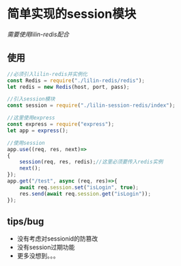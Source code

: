 # 简单实现的session模块

*需要使用lilin-redis配合*

## 使用
```js
//必须引入lilin-redis并实例化
const Redis = require("./lilin-redis/redis");
let redis = new Redis(host, port, pass);

//引入session模块
const session = require("./lilin-session-redis/index");

//这里使用express
const express = require("express");
let app = express();

//使用session
app.use((req, res, next)=>
{
	session(req, res, redis);//这里必须要传入redis实例
	next();
});
app.get("/test", async (req, res)=>{
    await req.session.set("isLogin", true);
    res.send(await req.session.get("isLogin"));
});


```

## tips/bug
* 没有考虑对sessionid的防篡改
* 没有session过期功能
* 更多没想到。。。